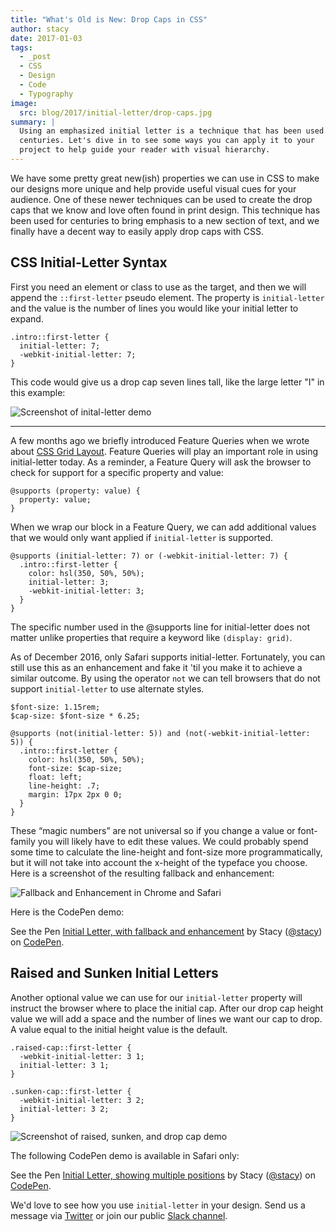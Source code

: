 ```yaml
---
title: "What's Old is New: Drop Caps in CSS"
author: stacy
date: 2017-01-03
tags:
  - _post
  - CSS
  - Design
  - Code
  - Typography
image:
  src: blog/2017/initial-letter/drop-caps.jpg
summary: |
  Using an emphasized initial letter is a technique that has been used for
  centuries. Let's dive in to see some ways you can apply it to your
  project to help guide your reader with visual hierarchy.
---
```


We have some pretty great new(ish) properties we can use in CSS to make
our designs more unique and help provide useful visual cues for your
audience. One of these newer techniques can be used to create the drop
caps that we know and love often found in print design. This technique
has been used for centuries to bring emphasis to a new section of text,
and we finally have a decent way to easily apply drop caps with CSS.

## CSS Initial-Letter Syntax

First you need an element or class to use as the target, and then we
will append the `::first-letter` pseudo element. The property is
`initial-letter` and the value is the number of lines you would like
your initial letter to expand.

    .intro::first-letter {
      initial-letter: 7;
      -webkit-initial-letter: 7;
    }

This code would give us a drop cap seven lines tall, like the large
letter "I" in this example:

<img src="/static/images/blog/2017/initial-letter/minions-initial-letter.jpg" class="align-center img-border align-center img-border" alt="Screenshot of inital-letter demo" />

<hr>

A few months ago we briefly introduced Feature Queries when we wrote
about [CSS Grid Layout]. Feature Queries will play an important role in
using initial-letter today. As a reminder, a Feature Query will ask the
browser to check for support for a specific property and value:

    @supports (property: value) {
      property: value;
    }

When we wrap our block in a Feature Query, we can add additional values
that we would only want applied <span class="title-ref">if</span>
`initial-letter` is supported.

    @supports (initial-letter: 7) or (-webkit-initial-letter: 7) {
      .intro::first-letter {
        color: hsl(350, 50%, 50%);
        initial-letter: 3;
        -webkit-initial-letter: 3;
      }
    }

The specific number used in the @supports line for initial-letter does
not matter unlike properties that require a keyword like
`(display: grid)`.

As of December 2016, only Safari supports initial-letter. Fortunately,
you can still use this as an enhancement and fake it 'til you make it to
achieve a similar outcome. By using the operator `not` we can tell
browsers that do not support `initial-letter` to use alternate styles.

    $font-size: 1.15rem;
    $cap-size: $font-size * 6.25;

    @supports (not(initial-letter: 5)) and (not(-webkit-initial-letter: 5)) {
      .intro::first-letter {
        color: hsl(350, 50%, 50%);
        font-size: $cap-size;
        float: left;
        line-height: .7;
        margin: 17px 2px 0 0;
      }
    }

These “magic numbers” are not universal so if you change a value or
font-family you will likely have to edit these values. We could probably
spend some time to calculate the line-height and font-size more
programmatically, but it will not take into account the x-height of the
typeface you choose. Here is a screenshot of the resulting fallback and
enhancement:

<img src="/static/images/blog/2017/initial-letter/fallback-enhancement.jpg" class="align-center img-border align-center img-border" alt="Fallback and Enhancement in Chrome and Safari" />

Here is the CodePen demo:

<p data-height="530" data-theme-id="light" data-slug-hash="JbgvRe" data-default-tab="css,result" data-user="stacy" data-embed-version="2" data-pen-title="Initial Letter, with fallback and enhancement" class="codepen">See the Pen <a href="http://codepen.io/stacy/pen/JbgvRe/">Initial Letter, with fallback and enhancement</a> by Stacy (<a href="http://codepen.io/stacy">@stacy</a>) on <a href="http://codepen.io">CodePen</a>.</p>
<script async src="https://production-assets.codepen.io/assets/embed/ei.js"></script>

  [CSS Grid Layout]: /2016/09/19/css-grid-layout/

## Raised and Sunken Initial Letters

Another optional value we can use for our `initial-letter` property will
instruct the browser where to place the initial cap. After our drop cap
height value we will add a space and the number of lines we want our cap
to drop. A value equal to the initial height value is the default.

    .raised-cap::first-letter {
      -webkit-initial-letter: 3 1;
      initial-letter: 3 1;
    }

    .sunken-cap::first-letter {
      -webkit-initial-letter: 3 2;
      initial-letter: 3 2;
    }

<img src="/static/images/blog/2017/initial-letter/sunken-raised-drop-caps.jpg" class="align-center img-border align-center img-border" alt="Screenshot of raised, sunken, and drop cap demo" />

The following CodePen demo is available in Safari only:

<p data-height="830" data-theme-id="light" data-slug-hash="GNrYgY" data-default-tab="css,result" data-user="stacy" data-embed-version="2" data-pen-title="Initial Letter, showing multiple positions" class="codepen">See the Pen <a href="http://codepen.io/stacy/pen/GNrYgY/">Initial Letter, showing multiple positions</a> by Stacy (<a href="http://codepen.io/stacy">@stacy</a>) on <a href="http://codepen.io">CodePen</a>.</p>
<script async src="https://production-assets.codepen.io/assets/embed/ei.js"></script>

We'd love to see how you use `initial-letter` in your design. Send us a
message via [Twitter] or join our public [Slack channel].

  [Twitter]: https://twitter.com/oddbird
  [Slack channel]: http://friends.oddbird.net/
